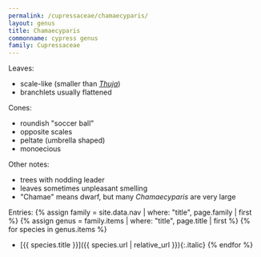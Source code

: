 ```yaml
---
permalink: /cupressaceae/chamaecyparis/
layout: genus
title: Chamaecyparis
commonname: cypress genus
family: Cupressaceae
---
```


Leaves:
  - scale-like (smaller than *[Thuja](../thuja/thuja.md)*)
  - branchlets usually flattened

Cones:
  - roundish "soccer ball"
  - opposite scales
  - peltate (umbrella shaped)
  - monoecious

Other notes:
  - trees with nodding leader
  - leaves sometimes unpleasant smelling
  - "Chamae" means dwarf, but many *Chamaecyparis* are very large

Entries:
{% assign family = site.data.nav | where: "title", page.family | first %}
{% assign genus = family.items | where: "title", page.title | first %}
{% for species in genus.items %}
  - [{{ species.title }}]({{ species.url | relative_url }}){:.italic}
{% endfor %}
